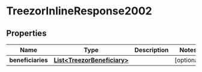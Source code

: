 
# TreezorInlineResponse2002

## Properties
Name | Type | Description | Notes
------------ | ------------- | ------------- | -------------
**beneficiaries** | [**List&lt;TreezorBeneficiary&gt;**](TreezorBeneficiary.md) |  |  [optional]




